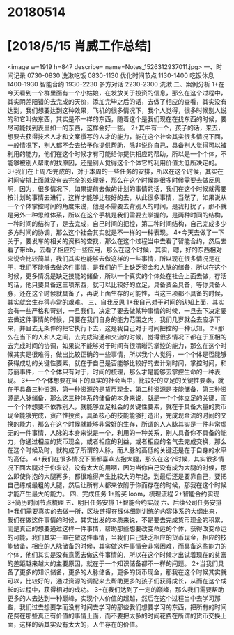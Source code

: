 # 20180514

# [2018/5/15 肖威工作总结]
<image w=1919 h=847 describe= name=Notes_1526312937011.jpg>
一、时间记录
0730-0830 洗漱吃饭
0830-1130 优化时间节点
1130-1400 吃饭休息
1400-1930 智能合约
1930-2230 多方对话
2230-2300 洗漱
二、案例分析
1+在今天看到一个群里面有一个小姑娘，在发放关于投资的信息，那么在这个过程中，其实阴差阳错的去完成的天价，添加完毕之后的话，去做了相应的查看，其实没有达到，我们想要达到这种效果，飞机的很多情况下，我个人觉得，很多时候别人说的和它叫做东西，其实是不一样的东西，随着这个是我们现在在找东西的时候，要尽可能找到表里如一的东西，这样会好一些。
2+其中有一个，孩子的话，来去，想要去获得技术人才和文案撰写的人才的能力，能在这个社会其实很多情况下面，一般情况下，别人都不会去给予你提供帮助，除非说你自己，具备别人觉得可以被利用的能力，他们在这个时候才有可能给你提供相应的帮助，所以是一个个体，不能够被别人帮助的找原因，还是别人觉得这个个体它的利用价值太低所决定的。
3+我们在上周79完成的，对于本周的一些任务的安排，所以在这个时候，其实在时间安排上面就没有去完全的处理好，那么在这个时候能很多时候需要去做反思啊，因为，很多情况下，如果提前去做的计划的事情的话，我们在这个时候就需要按计划的事情去进行，这样才能够比较好的去，从此很多事情，当然了，如果说从一个个体掌控时间的角度来说，他是不需要去背别人的时间，是我打扰了，那不就是另外一种思维体系，所以在这个手机是我们需要去掌握的，是两种时间的结构，一种时间的结构了，是去完成，自己时间的把控，第二种时间结构，自己完成多少多方时间的协调，那么这个社会其实就是不一样的一种表现。
4+今天去做了一下关于，要发车的相关的资料的查找，那么在这个过程当中去看了智能合约，然后去看了带bb，去看了相应的一些应用，那么在这个时候，其实，嗯，好的东西相对来说会比较简单，我们其实也能够去做这样的一些事情，所以现在很多情况是在于，我们不能够去做这件事情，是我们的手上缺乏资金和人脉的储备，所以在这个时候，更多情况是缺乏技能的储备，所以一个真实的个体处在社会上面去做，存活的话，他只要具备这三项东西，就可以比较好的立足，具备资金具备，等你具备人脉，还在这个时候就具备了，再说上面生存的可能性，当这三项都不具备的时候，其实就会生存得非常的艰难。
三、自我反思
1+我自己对于时间的认知上面，其实会有一些严格和苛刻，一旦我们，决定了要去做某种事情的时候，一旦去下决定要去做这件事情的时候，只要在我们自身的能力范围之内，我们几岁就会去应承下来，并且去无条件的把它执行下去，这是我自己对于时间把控的一种认知。
2+那么在当下的人和人之间，去完成沟通和交流的时候，觉得很多情况下都在于互相的去完成时间的协调，如果说不能够对于时间有很清晰的掌控的能力，那么在这个时候其实是很难得，做出比较正确的一些事情，所以我个人觉得，一个个体是否能够获得成功的关键性要素，就在于自己是否能够比较好的去计划时间，掌控时间，和苏丽事件，一个个体只有对于，时间的梳理，那么才是能够去掌控生命的一种表现。
3+一个个体想要在当下的真实的社会当中，比较好的立足的关键性要素，就在于具备三种资源，第一种资源的是货币现金，第二种资源是技能储备，第三种资源是人脉储备，那么这三种体系的储备的本身来说，就是一个个体立足的关键，而一个个体想要不依靠别人，就能够立足社会的关键性要素，就在于具备大量的货币现金能够完成，资产性投资，具备核心的技能能够打造出，完成现金流的时间的交换的能力，那么在这个时候就能够非常好的生存，所谓的人人脉其实是一件非常虚无的一件事情，人脉的本身来说是一个，利用的一种关系，别人具备你不具备的能力，你通过相应的货币现金，或者相应的利益，或者相应的名气去完成交换，那么在这个时候及时，就构成了所谓的人脉，而人脉的高低的关键还是在于自身的水平的高低。
4+我们在很多情况下面都喜欢去抱大腿，那么在这个时候，其实很多情况下面大腿对于你来说，没有太大的用啊，因为当你自己没有成为大腿的时候，那么即使你抱的大腿再多，都很难得产生比较大的年纪，到最后还是要靠自己，要把自己练成最粗的大腿，然后让所有人都来依附于你而存在的时候，那我在这个时候才能产生最大的能力。
四、完成任务
1+购买 loom，梳理流程
2+智能合约实现
3+简历时间节点梳理
五、明日任务安排
1+智能合约实战
六、后续公司任务安排
1+我们需要真实的去做一所，区块链得在线体细则训练的内容体系的大纲出来，我们在做这件事情的时候，其实出发的本质来说，不是要去完成货币现金的积累，而是真正的想要通过这样一件事情，帮助那些想要改变命运的个体，获得改变命运的可能，我们其实一直在做这件事情，当我们自己缺乏相应的货币现金，相应的技能储备，相应的人脉储备的时候，其实做这件事情会非常困难，而具备这些能力的个体，他们其实是没有意愿去做这件事情的，所以在这个时候才出试着现在的贫富的差距越来越大的主要原因，就在于一个知识储备都不一样的问题。
2+当我们具备了更多的知识储备，更多的人脉储备，更多的货币现金，那我在这个时候其实就可以，比较好的，通过资源的调配来去帮助更多的孩子们获得成长，从而在这个成长的过程中，获得相对的成功。
3+在我们达到了一定的巅峰，那么我们需要帮助更多的人去达到一种巅峰，实现个人价值的超越，然后在这个过程当中去学习那些，我们过去想要学而没有时间去学习的那些我们想要学习的东西，把所有的时间花费在那些真正有价值的事情上面，而不要把太多的时间花费在所谓的货币交换上面，这样的话其实没有太大的，人生存在的价值。
